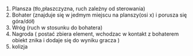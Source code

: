 1. Plansza (tło,płaszczyzna, ruch zależny od sterowania)
2. Bohater (znajduje się w jedmym miejscu na planszy(osi x) i porusza się góra/dół)
3. Wróg (ruch w stosunku do bohatera)
4. Nagroda ( postać zbiera element, wchodzac w kontakt z bohaterem obiekt znika i dodaje się do wyniku gracza )
5. kolizja 



